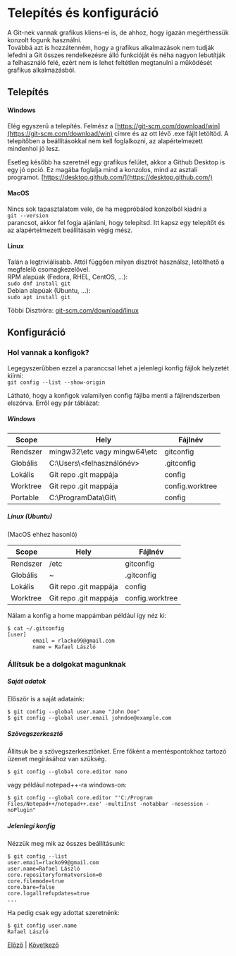 # Telepítés és konfiguráció

A Git-nek vannak grafikus kliens-ei is, de ahhoz, hogy igazán
megérthessük konzolt fogunk használni.  
Továbbá azt is hozzátenném, hogy a grafikus alkalmazások nem tudják lefedni a Git összes rendelkezésre álló funkcióját
és néha nagyon lebutítják a felhasználó felé, ezért
nem is lehet feltétlen megtanulni a működését grafikus
alkalmazásból.

## Telepítés

#### Windows

Elég egyszerű a telepítés.
Felmész a [https://git-scm.com/download/win](https://git-scm.com/download/win) címre és az ott lévő .exe fájlt letöltöd.
A telepítőben a beállításokkal nem kell foglalkozni, az
alapértelmezett mindenhol jó lesz.

Esetleg később ha szeretnél egy grafikus felület, akkor a Github
Desktop is egy jó opció. Ez magába foglalja mind a konzolos,
mind az asztali programot.
[https://desktop.github.com/](https://desktop.github.com/)

#### MacOS

Nincs sok tapasztalatom vele, de ha megpróbálod konzolból
kiadni a  
`git --version`  
parancsot, akkor fel fogja ajánlani,
hogy telepítsd. Itt kapsz egy telepítőt és az alapértelmezett
beállításain végig mész.

#### Linux

Talán a legtriviálisabb. Attól függően milyen disztrót használsz,
letölthető a megfelelő csomagkezelővel.  
RPM alapúak (Fedora, RHEL, CentOS, ...):  
`sudo dnf install git`  
Debian alapúak (Ubuntu, ...):  
`sudo apt install git`

Többi Disztróra:
[git-scm.com/download/linux](https://git-scm.com/download/linux)

## Konfiguráció

### Hol vannak a konfigok?

Legegyszerűbben ezzel a paranccsal lehet a jelenlegi konfig
fájlok helyzetét kiírni:  
`git config --list --show-origin`

Látható, hogy a konfigok valamilyen config fájlba menti
a fájlrendszerben elszórva. Erről egy pár táblázat:

##### Windows

| Scope    | Hely                         | Fájlnév         |
| -------- | ---------------------------- | --------------- |
| Rendszer | mingw32\etc vagy mingw64\etc | gitconfig       |
| Globális | C:\Users\\<felhasználónév>   | .gitconfig      |
| Lokális  | Git repo .git mappája        | config          |
| Worktree | Git repo .git mappája        | config.worktree |
| Portable | C:\ProgramData\Git\          | config          |

##### Linux (Ubuntu)

(MacOS ehhez hasonló)

| Scope    | Hely                  | Fájlnév         |
| -------- | --------------------- | --------------- |
| Rendszer | /etc                  | gitconfig       |
| Globális | ~                     | .gitconfig      |
| Lokális  | Git repo .git mappája | config          |
| Worktree | Git repo .git mappája | config.worktree |

Nálam a konfig a home mappámban például így néz ki:

```
$ cat ~/.gitconfig
[user]
        email = rlacko99@gmail.com
        name = Rafael László
```

### Állítsuk be a dolgokat magunknak

##### Saját adatok

Először is a saját adataink:

```
$ git config --global user.name "John Doe"
$ git config --global user.email johndoe@example.com
```

##### Szövegszerkesztő

Állítsuk be a szövegszerkesztőnket.
Erre főként a mentéspontokhoz tartozó üzenet megírásához van
szükség.

```
$ git config --global core.editor nano
```

vagy például notepad++-ra windows-on:

```
$ git config --global core.editor "'C:/Program Files/Notepad++/notepad++.exe' -multiInst -notabbar -nosession -noPlugin"
```

##### Jelenlegi konfig

Nézzük meg mik az összes beállításunk:

```
$ git config --list
user.email=rlacko99@gmail.com
user.name=Rafael László
core.repositoryformatversion=0
core.filemode=true
core.bare=false
core.logallrefupdates=true
...
```

Ha pedig csak egy adottat szeretnénk:

```
$ git config user.name
Rafael László
```

[Előző](intro/3_history) | [Következő](workshop/2_basics)
